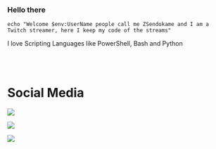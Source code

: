 ### Hello there

```
echo "Welcome $env:UserName people call me ZSendokame and I am a Twitch streamer, here I keep my code of the streams"
```

I love Scripting Languages like PowerShell, Bash and Python

<br><br>

# Social Media
<a href="https://www.twitch.tv/ZSendokame"><img src="https://img.shields.io/badge/Twitch-ZSendokame-purple"/>

<a href="https://discord.gg/pSUCuvn3wj"><img src="https://img.shields.io/badge/Discord-World%20Hacking-gray"/>
  
<a href="https://api.github.com/users/ZSendokame/repos"><img src="https://img.shields.io/badge/Repositories-green">
